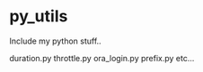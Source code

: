 # py_utils

 Include my python stuff..

 duration.py
 throttle.py
 ora_login.py
 prefix.py
 etc... 

